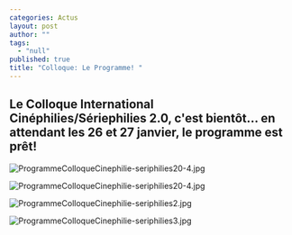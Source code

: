 ```yaml
---
categories: Actus
layout: post
author: ""
tags: 
  - "null"
published: true
title: "Colloque: Le Programme! "
---
```



## Le Colloque International Cinéphilies/Sériephilies 2.0, c'est bientôt... en attendant les 26 et 27 janvier, le programme est prêt!

![ProgrammeColloqueCinephilie-seriphilies20-4.jpg]({{site.baseurl}}/media/ProgrammeColloqueCinephilie-seriphilies20-4.jpg)

![ProgrammeColloqueCinephilie-seriphilies20-4.jpg]({{site.baseurl}}/media/ProgrammeColloqueCinephilie-seriphilies20-4.jpg)

![ProgrammeColloqueCinephilie-seriphilies2.jpg]({{site.baseurl}}/media/ProgrammeColloqueCinephilie-seriphilies2.jpg)

![ProgrammeColloqueCinephilie-seriphilies3.jpg]({{site.baseurl}}/media/ProgrammeColloqueCinephilie-seriphilies3.jpg)

